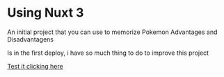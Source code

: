 # Using Nuxt 3

An initial project that you can use to memorize Pokemon Advantages and Disadvantagens

Is in the first deploy, i have so much thing to do to improve this project

[Test it clicking here](https://pokemon-type.vercel.app)
